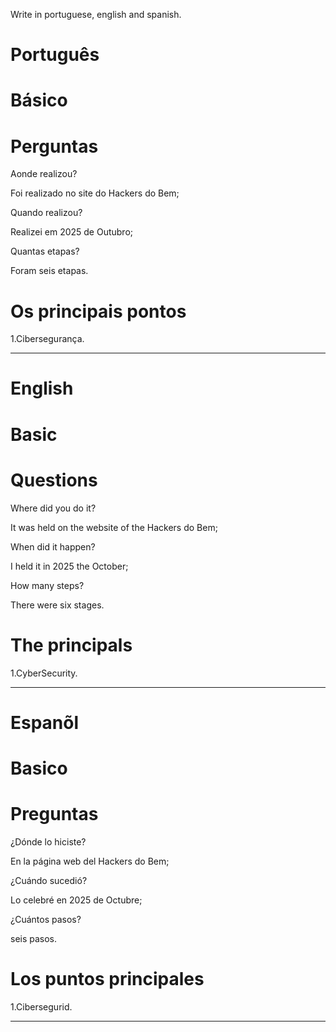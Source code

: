 Write in portuguese, english and spanish.

# Português

# Básico

# Perguntas

Aonde realizou?

Foi realizado no site do Hackers do Bem;

Quando realizou?

Realizei em 2025 de Outubro;

Quantas etapas?

Foram seis etapas.

# Os principais pontos

1.Cibersegurança.


--------------------------------------------------------------------------------------------------------------------------------

# English 

# Basic


# Questions

Where did you do it?

It was held on the website of the Hackers do Bem;

When did it happen?

I held it in 2025 the October;

How many steps?

There were six stages.

# The principals

1.CyberSecurity.

--------------------------------------------------------------------------------------------------------------------------------


# Espanõl 

# Basico

# Preguntas

¿Dónde lo hiciste?

En la página web del Hackers do Bem;

¿Cuándo sucedió?

Lo celebré en 2025 de  Octubre;

¿Cuántos pasos?

seis pasos.

# Los puntos principales

1.Cibersegurid.

--------------------------------------------------------------------------------------------------------------------------------


